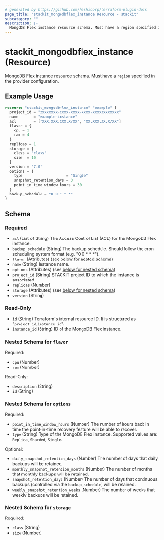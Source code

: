 ```yaml
---
# generated by https://github.com/hashicorp/terraform-plugin-docs
page_title: "stackit_mongodbflex_instance Resource - stackit"
subcategory: ""
description: |-
  MongoDB Flex instance resource schema. Must have a region specified in the provider configuration.
---
```


# stackit_mongodbflex_instance (Resource)

MongoDB Flex instance resource schema. Must have a `region` specified in the provider configuration.

## Example Usage

```terraform
resource "stackit_mongodbflex_instance" "example" {
  project_id = "xxxxxxxx-xxxx-xxxx-xxxx-xxxxxxxxxxxx"
  name       = "example-instance"
  acl        = ["XXX.XXX.XXX.X/XX", "XX.XXX.XX.X/XX"]
  flavor = {
    cpu = 1
    ram = 4
  }
  replicas = 1
  storage = {
    class = "class"
    size  = 10
  }
  version = "7.0"
  options = {
    type                    = "Single"
    snapshot_retention_days = 3
    point_in_time_window_hours = 30
  }
  backup_schedule = "0 0 * * *"
}
```

<!-- schema generated by tfplugindocs -->
## Schema

### Required

- `acl` (List of String) The Access Control List (ACL) for the MongoDB Flex instance.
- `backup_schedule` (String) The backup schedule. Should follow the cron scheduling system format (e.g. "0 0 * * *").
- `flavor` (Attributes) (see [below for nested schema](#nestedatt--flavor))
- `name` (String) Instance name.
- `options` (Attributes) (see [below for nested schema](#nestedatt--options))
- `project_id` (String) STACKIT project ID to which the instance is associated.
- `replicas` (Number)
- `storage` (Attributes) (see [below for nested schema](#nestedatt--storage))
- `version` (String)

### Read-Only

- `id` (String) Terraform's internal resource ID. It is structured as "`project_id`,`instance_id`".
- `instance_id` (String) ID of the MongoDB Flex instance.

<a id="nestedatt--flavor"></a>
### Nested Schema for `flavor`

Required:

- `cpu` (Number)
- `ram` (Number)

Read-Only:

- `description` (String)
- `id` (String)


<a id="nestedatt--options"></a>
### Nested Schema for `options`

Required:

- `point_in_time_window_hours` (Number) The number of hours back in time the point-in-time recovery feature will be able to recover.
- `type` (String) Type of the MongoDB Flex instance. Supported values are: `Replica`, `Sharded`, `Single`.

Optional:

- `daily_snapshot_retention_days` (Number) The number of days that daily backups will be retained.
- `monthly_snapshot_retention_months` (Number) The number of months that monthly backups will be retained.
- `snapshot_retention_days` (Number) The number of days that continuous backups (controlled via the `backup_schedule`) will be retained.
- `weekly_snapshot_retention_weeks` (Number) The number of weeks that weekly backups will be retained.


<a id="nestedatt--storage"></a>
### Nested Schema for `storage`

Required:

- `class` (String)
- `size` (Number)
